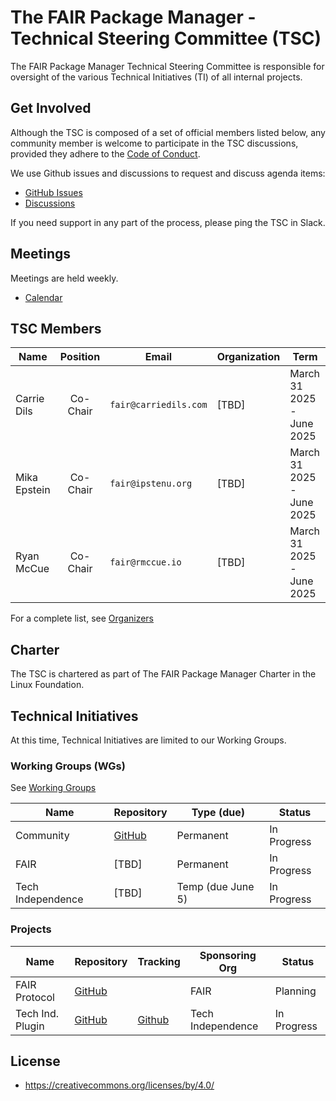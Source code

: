 # The FAIR Package Manager - Technical Steering Committee (TSC)

The FAIR Package Manager Technical Steering Committee is responsible for oversight of the various Technical Initiatives (TI) of all internal projects.

## Get Involved

Although the TSC is composed of a set of official members listed below, any community member is welcome to participate in the TSC discussions, provided they adhere to the [Code of Conduct](code-of-conduct.md).

We use Github issues and discussions to request and discuss agenda items:

* [GitHub Issues](https://github.com/fairpm/tsc/issues)
* [Discussions](https://github.com/orgs/fairpm/discussions)

If you need support in any part of the process, please ping the TSC in Slack.

## Meetings

Meetings are held weekly.

* [Calendar](https://zoom-lfx.platform.linuxfoundation.org/meetings/fair-package-manager?view=month)

## TSC Members

| Name             | Position   | Email                          | Organization  | Term                         |
| ---------------- | :--------: | ------------------------------ | ------------- | -----------------------------|
| Carrie Dils      | Co-Chair   | `fair@carriedils.com`          | [TBD]         | March 31 2025 - June 2025    |
| Mika Epstein     | Co-Chair   | `fair@ipstenu.org`             | [TBD]         | March 31 2025 - June 2025    |
| Ryan McCue       | Co-Chair   | `fair@rmccue.io`               | [TBD]         | March 31 2025 - June 2025    |

For a complete list, see [Organizers](organizers.md)

## Charter

The TSC is chartered as part of The FAIR Package Manager Charter in the Linux Foundation.

## Technical Initiatives

At this time, Technical Initiatives are limited to our Working Groups.

### Working Groups (WGs)

See [Working Groups](https://github.com/fairpm/tsc/tree/main/working-groups)

| Name                           | Repository                                  | Type (due)        | Status      |
| ------------------------------ | ------------------------------------------- | ----------------- | ----------- |
| Community                      | [GitHub](https://github.com/fairpm/tsc/tree/main/working-groups/community) | Permanent         | In Progress |
| FAIR                           | [TBD]                                       | Permanent         | In Progress |
| Tech Independence              | [TBD]                                       | Temp (due June 5) | In Progress |

### Projects

| Name                   | Repository                                            | Tracking                                               | Sponsoring Org    | Status      |
| ---------------------- | ----------------------------------------------------- | ------------------------------------------------------ | ----------------- | ----------- |
| FAIR Protocol          | [GitHub](https://github.com/fairpm/fair-protocol/) |                                                        | FAIR              | Planning    |
| Tech Ind. Plugin       | [GitHub](https://github.com/fairpm/plugin/)        | [Github](https://github.com/orgs/fairpm/projects/1) | Tech Independence | In Progress |


## License

* https://creativecommons.org/licenses/by/4.0/
